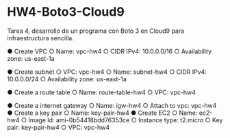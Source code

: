 # HW4-Boto3-Cloud9
Tarea 4, desarrollo de un programa con Boto 3 en Cloud9 para infraestructura sencilla.

● Create VPC
    ○ Name: vpc-hw4
    ○ CIDR IPv4: 10.0.0.0/16
    ○ Availability zone: us-east-1a
    
● Create subnet
    ○ VPC: vpc-hw4
    ○ Name: subnet-hw4
    ○ CIDR IPv4: 10.0.0.0/24
    ○ Availability zone: us-east-1a
    
● Create a route table
    ○ Name: route-table-hw4
    ○ VPC: vpc-hw4

● Create a internet gateway
    ○ Name: igw-hw4
    ○ Attach to vpc: vpc-hw4
● Create a key pair
    ○ Name: key-pair-hw4
● Create EC2
    ○ Name: ec2-hw4
    ○ Image Id: ami-0b54418bdd76353ce
    ○ Instance type: t2.micro
    ○ Key pair: key-pair-hw4
    ○ VPC: vpc-hw4
